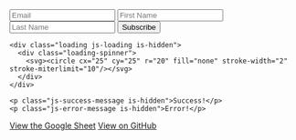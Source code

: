 
<!DOCTYPE html>
<html>
<head>
  <meta charset="utf-8">
  <meta name="viewport" content="width=device-width, initial-scale=1">

  <title>Form To Google Sheets Demo</title>
  <meta name="description" content="Store HTML form submissions in Google Sheets">
  <link href="./favicon.png" rel="shortcut icon">

  <link rel="stylesheet" href="main.css">
  <script src="https://unpkg.com/prefixfree@1.0.0/prefixfree.min.js"></script>

  <script src="https://wzrd.in/standalone/formdata-polyfill@latest"></script>
  <script src="https://wzrd.in/standalone/promise-polyfill@latest"></script>
  <script src="https://wzrd.in/standalone/whatwg-fetch@latest"></script>
</head>
<body>

  <div class="form-container">
    <form name="submit-to-google-sheet">
      <input name="email" type="email" placeholder="Email" required>
      <input name="firstName" type="text" placeholder="First Name">
      <input name="lastName" type="text" placeholder="Last Name">
      <button type="submit">Subscribe</button>
    </form>

    <div class="loading js-loading is-hidden">
      <div class="loading-spinner">
        <svg><circle cx="25" cy="25" r="20" fill="none" stroke-width="2" stroke-miterlimit="10"/></svg>
      </div>
    </div>

    <p class="js-success-message is-hidden">Success!</p>
    <p class="js-error-message is-hidden">Error!</p>
  </div>

  <a href="https://docs.google.com/spreadsheets/d/16vDPkBwtMNNMzgbmKfxfOEqGZhtfJha097ZKB23dZdc/edit?usp=sharing" target="_blank">View the Google Sheet</a>
  <a href="https://github.com/jamiewilson/form-to-google-sheets" target="_blank">View on GitHub</a>

  <script>
    const scriptURL = 'https://script.google.com/a/stylesheets.co/macros/s/AKfycbzl3hk6JfWqMkVz8S1p5Txky_fscyNWJUCuQQHGHfVP5YLH99A/exec'
    const form = document.forms['submit-to-google-sheet']
    const loading = document.querySelector('.js-loading')
    const successMessage = document.querySelector('.js-success-message')
    const errorMessage = document.querySelector('.js-error-message')

    form.addEventListener('submit', e => {
      e.preventDefault()
      showLoadingIndicator()
      fetch(scriptURL, { method: 'POST', body: new FormData(form)})
        .then(response => showSuccessMessage(response))
        .catch(error => showErrorMessage(error))
    })

    function showLoadingIndicator () {
      form.classList.add('is-hidden')
      loading.classList.remove('is-hidden')
    }

    function showSuccessMessage (response) {
      console.log('Success!', response)
      setTimeout(() => {
        successMessage.classList.remove('is-hidden')
        loading.classList.add('is-hidden')
      }, 500)
    }

    function showErrorMessage (error) {
      console.error('Error!', error.message)
      setTimeout(() => {
        errorMessage.classList.remove('is-hidden')
        loading.classList.add('is-hidden')
      }, 500)
    }
  </script>

</body>
</html>
